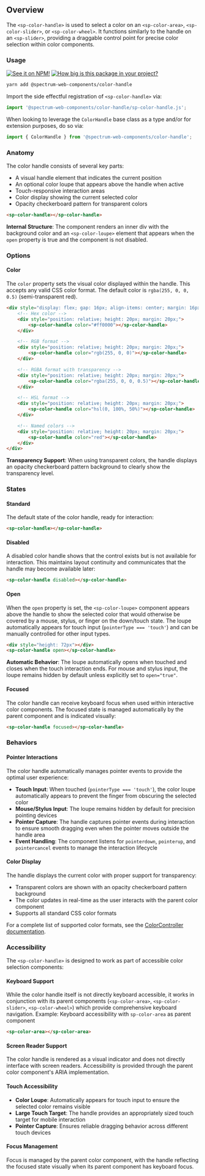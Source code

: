 ## Overview

The `<sp-color-handle>` is used to select a color on an `<sp-color-area>`, `<sp-color-slider>`, or `<sp-color-wheel>`. It functions similarly to the handle on an `<sp-slider>`, providing a draggable control point for precise color selection within color components.

### Usage

[![See it on NPM!](https://img.shields.io/npm/v/@spectrum-web-components/color-handle?style=for-the-badge)](https://www.npmjs.com/package/@spectrum-web-components/color-handle)
[![How big is this package in your project?](https://img.shields.io/bundlephobia/minzip/@spectrum-web-components/color-handle?style=for-the-badge)](https://bundlephobia.com/result?p=@spectrum-web-components/color-handle)

```bash
yarn add @spectrum-web-components/color-handle
```

Import the side effectful registration of `<sp-color-handle>` via:

```javascript
import '@spectrum-web-components/color-handle/sp-color-handle.js';
```

When looking to leverage the `ColorHandle` base class as a type and/or for extension purposes, do so via:

```javascript
import { ColorHandle } from '@spectrum-web-components/color-handle';
```

### Anatomy

The color handle consists of several key parts:

- A visual handle element that indicates the current position
- An optional color loupe that appears above the handle when active
- Touch-responsive interaction areas
- Color display showing the current selected color
- Opacity checkerboard pattern for transparent colors

```html
<sp-color-handle></sp-color-handle>
```

**Internal Structure**: The component renders an inner div with the background color and an `<sp-color-loupe>` element that appears when the `open` property is true and the component is not disabled.

### Options

#### Color

The `color` property sets the visual color displayed within the handle. This accepts any valid CSS color format. The default color is `rgba(255, 0, 0, 0.5)` (semi-transparent red).

```html
<div style="display: flex; gap: 16px; align-items: center; margin: 16px 0;">
    <!-- Hex color -->
    <div style="position: relative; height: 20px; margin: 20px;">
        <sp-color-handle color="#ff0000"></sp-color-handle>
    </div>

    <!-- RGB format -->
    <div style="position: relative; height: 20px; margin: 20px;">
        <sp-color-handle color="rgb(255, 0, 0)"></sp-color-handle>
    </div>

    <!-- RGBA format with transparency -->
    <div style="position: relative; height: 20px; margin: 20px;">
        <sp-color-handle color="rgba(255, 0, 0, 0.5)"></sp-color-handle>
    </div>

    <!-- HSL format -->
    <div style="position: relative; height: 20px; margin: 20px;">
        <sp-color-handle color="hsl(0, 100%, 50%)"></sp-color-handle>
    </div>

    <!-- Named colors -->
    <div style="position: relative; height: 20px; margin: 20px;">
        <sp-color-handle color="red"></sp-color-handle>
    </div>
</div>
```

**Transparency Support**: When using transparent colors, the handle displays an opacity checkerboard pattern background to clearly show the transparency level.

### States

#### Standard

The default state of the color handle, ready for interaction:

```html
<sp-color-handle></sp-color-handle>
```

#### Disabled

A disabled color handle shows that the control exists but is not available for interaction. This maintains layout continuity and communicates that the handle may become available later:

```html
<sp-color-handle disabled></sp-color-handle>
```

#### Open

When the `open` property is set, the `<sp-color-loupe>` component appears above the handle to show the selected color that would otherwise be covered by a mouse, stylus, or finger on the down/touch state. The loupe automatically appears for touch input (`pointerType === 'touch'`) and can be manually controlled for other input types.

```html
<div style="height: 72px"></div>
<sp-color-handle open></sp-color-handle>
```

**Automatic Behavior**: The loupe automatically opens when touched and closes when the touch interaction ends. For mouse and stylus input, the loupe remains hidden by default unless explicitly set to `open="true"`.

#### Focused

The color handle can receive keyboard focus when used within interactive color components. The focused state is managed automatically by the parent component and is indicated visually:

```html
<sp-color-handle focused></sp-color-handle>
```

### Behaviors

#### Pointer Interactions

The color handle automatically manages pointer events to provide the optimal user experience:

- **Touch Input**: When touched (`pointerType === 'touch'`), the color loupe automatically appears to prevent the finger from obscuring the selected color
- **Mouse/Stylus Input**: The loupe remains hidden by default for precision pointing devices
- **Pointer Capture**: The handle captures pointer events during interaction to ensure smooth dragging even when the pointer moves outside the handle area
- **Event Handling**: The component listens for `pointerdown`, `pointerup`, and `pointercancel` events to manage the interaction lifecycle

#### Color Display

The handle displays the current color with proper support for transparency:

- Transparent colors are shown with an opacity checkerboard pattern background
- The color updates in real-time as the user interacts with the parent color component
- Supports all standard CSS color formats

For a complete list of supported color formats, see the [ColorController documentation](/tools/color-controller#supported-color-formats).

### Accessibility

The `<sp-color-handle>` is designed to work as part of accessible color selection components:

#### Keyboard Support

While the color handle itself is not directly keyboard accessible, it works in conjunction with its parent components (`<sp-color-area>`, `<sp-color-slider>`, `<sp-color-wheel>`) which provide comprehensive keyboard navigation.
Example: Keyboard accessibility with `sp-color-area` as parent component

```html
<sp-color-area></sp-color-area>
```

#### Screen Reader Support

The color handle is rendered as a visual indicator and does not directly interface with screen readers. Accessibility is provided through the parent color component's ARIA implementation.

#### Touch Accessibility

- **Color Loupe**: Automatically appears for touch input to ensure the selected color remains visible
- **Large Touch Target**: The handle provides an appropriately sized touch target for mobile interaction
- **Pointer Capture**: Ensures reliable dragging behavior across different touch devices

#### Focus Management

Focus is managed by the parent color component, with the handle reflecting the focused state visually when its parent component has keyboard focus.
